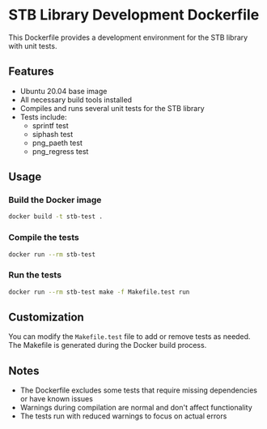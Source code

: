 # STB Library Development Dockerfile

This Dockerfile provides a development environment for the STB library with unit tests.

## Features

- Ubuntu 20.04 base image
- All necessary build tools installed
- Compiles and runs several unit tests for the STB library
- Tests include:
  - sprintf test
  - siphash test
  - png_paeth test
  - png_regress test

## Usage

### Build the Docker image

```bash
docker build -t stb-test .
```

### Compile the tests

```bash
docker run --rm stb-test
```

### Run the tests

```bash
docker run --rm stb-test make -f Makefile.test run
```

## Customization

You can modify the `Makefile.test` file to add or remove tests as needed. The Makefile is generated during the Docker build process.

## Notes

- The Dockerfile excludes some tests that require missing dependencies or have known issues
- Warnings during compilation are normal and don't affect functionality
- The tests run with reduced warnings to focus on actual errors